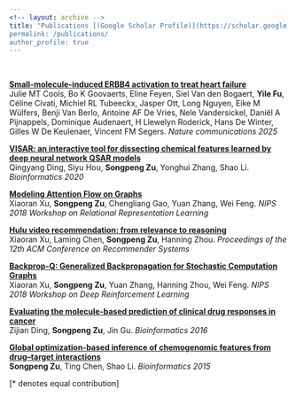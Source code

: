```yaml
---
<!-- layout: archive -->
title: "Publications [(Google Scholar Profile)](https://scholar.google.com/citations?hl=en&user=r7ddgHkAAAAJ)
permalink: /publications/
author_profile: true
---
```

<br>

<b>[Small-molecule-induced ERBB4 activation to treat heart failure](https://www.nature.com/articles/s41467-024-54908-5)</b> <br>
Julie MT Cools, Bo K Goovaerts, Eline Feyen, Siel Van den Bogaert, <b>Yile Fu</b>, Céline Civati, Michiel RL Tubeeckx, Jasper Ott, Long Nguyen, Eike M Wülfers, Benji Van Berlo, Antoine AF De Vries, Nele Vandersickel, Daniël A Pijnappels, Dominique Audenaert, H Llewelyn Roderick, Hans De Winter, Gilles W De Keulenaer, Vincent FM Segers. <i>Nature communications 2025</i>


<b>[VISAR: an interactive tool for dissecting chemical features learned by deep
neural network QSAR models](https://beyondpie.github.io/publications/VISAR)</b> <br>
Qingyang Ding, Siyu Hou, <b>Songpeng Zu</b>, Yonghui Zhang, Shao Li. <i>Bioinformatics 2020</i>

<b>[Modeling Attention Flow on Graphs](https://beyondpie.github.io/publications/AFG)</b> <br>
Xiaoran Xu, <b>Songpeng Zu</b>, Chengliang Gao, Yuan Zhang, Wei Feng. <i>NIPS 2018 Workshop on Relational Representation Learning</i>

<b>[Hulu video recommendation: from relevance to reasoning](https://beyondpie.github.io/publications/HULU)</b> <br>
Xiaoran Xu, Laming Chen, <b>Songpeng Zu</b>, Hanning Zhou. <i>Proceedings of the 12th ACM Conference on Recommender Systems</i>

<b>[Backprop-Q: Generalized Backpropagation for Stochastic Computation Graphs](https://beyondpie.github.io/publications/BPQ)</b> <br>
Xiaoran Xu, <b>Songpeng Zu</b>, Yuan Zhang, Hanning Zhou, Wei Feng. <i>NIPS 2018 Workshop on Deep Reinforcement Learning</i>

<b>[Evaluating the molecule-based prediction of clinical drug responses in cancer](https://beyondpie.github.io/publications/TCGA_PanCancer)</b> <br>
Zijian Ding, <b>Songpeng Zu</b>, Jin Gu.
<i>Bioinformatics  2016</i>

<b>[Global optimization-based inference of chemogenomic features from drug–target interactions](https://beyondpie.github.io/publications/GIFT)</b> <br>
<b>Songpeng Zu</b>, Ting Chen, Shao Li. <i>Bioinformatics 2015</i>




[\* denotes equal contribution]
